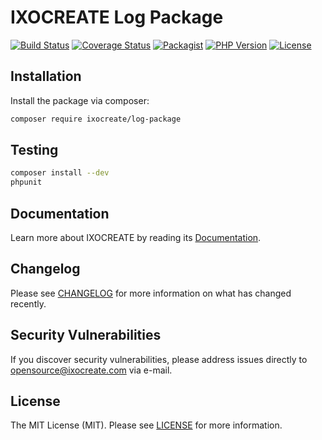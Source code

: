 # IXOCREATE Log Package

[![Build Status](https://travis-ci.com/ixocreate/log-package.svg?branch=master)](https://travis-ci.com/ixocreate/log-package)
[![Coverage Status](https://coveralls.io/repos/github/ixocreate/log-package/badge.svg?branch=develop)](https://coveralls.io/github/ixocreate/log-package?branch=develop)
[![Packagist](https://img.shields.io/packagist/v/ixocreate/log-package.svg)](https://packagist.org/packages/ixocreate/log-package)
[![PHP Version](https://img.shields.io/packagist/php-v/ixocreate/log-package.svg)](https://packagist.org/packages/ixocreate/log-package)
[![License](https://img.shields.io/github/license/ixocreate/log-package.svg)](LICENSE)

## Installation

Install the package via composer:

```sh
composer require ixocreate/log-package
```

## Testing

```sh
composer install --dev
phpunit
```

## Documentation

Learn more about IXOCREATE by reading its [Documentation](https://ixocreate.github.io/).

## Changelog

Please see [CHANGELOG](CHANGELOG.md) for more information on what has changed recently.

## Security Vulnerabilities

If you discover security vulnerabilities, please address issues directly to opensource@ixocreate.com via e-mail.

## License

The MIT License (MIT). Please see [LICENSE](LICENSE) for more information.
